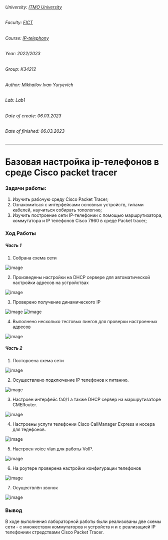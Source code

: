 ###### University: [ITMO University](https://itmo.ru/ru/)
###### Faculty: [FICT](https://fict.itmo.ru)
###### Course: [IP-telephony](https://github.com/itmo-ict-faculty/ip-telephony)
###### Year: 2022/2023
###### Group: K34212
###### Author: Mikhailov Ivan Yuryevich
###### Lab: Lab1
###### Date of create: 06.03.2023
###### Date of finished: 06.03.2023
***
# Базовая настройка ip-телефонов в среде Сisco packet tracer
### Задачи работы:
1. Изучить рабочую среду Cisco Packet Tracer;
2. Ознакомиться с интерфейсами основных устройств, типами кабелей, научиться собирать топологию;
3. Изучить построение сети IP-телефонии с помощью маршрутизатора, коммутатора и IP телефонов Cisco 7960 в среде Packet tracer;

### Ход Работы
##### Часть 1
1. Собрана схема сети

![image](https://user-images.githubusercontent.com/56927592/223090472-a2471b3d-6ffb-4655-b078-b7961419d73f.png)

2. Произведены настройки на DHCP сервере для автоматической настройки адресов на устройствах

![image](https://user-images.githubusercontent.com/56927592/223089900-5fbc009d-91a3-4f62-a7fe-4ccf0e2034bc.png)

3. Проверено получение динамического IP

![image](https://user-images.githubusercontent.com/56927592/223089657-6556bbb8-60e0-4f69-9e8a-ddc9300a2257.png)
![image](https://user-images.githubusercontent.com/56927592/223089764-e0b54caf-06da-4ee2-b160-cb951223e675.png)

4. Выполнено несколько тестовых пингов для проверки настроенных адресов

![image](https://user-images.githubusercontent.com/56927592/223090424-1267a663-d73e-4de6-99f4-d1dbe3641fb6.png)


##### Часть 2

1. Постороена схема сети

![image](https://user-images.githubusercontent.com/56927592/223113594-9b1c0e66-e7b7-4202-a6d7-af48873f17a8.png)

2. Осуществлено подключение IP телефонов к питанию.

![image](https://user-images.githubusercontent.com/56927592/223091972-6f12645c-2937-46d7-9f76-bece3ad8356a.png)

3. Настроен интерфейс fa0/1 а также DHCP сервер на маршрутизаторе CMERouter.

![image](https://user-images.githubusercontent.com/56927592/223109932-d073d1b9-e07e-43ce-a003-4f010339a62e.png)

4. Настроены услуги телефонии Cisco CallManager Express и носера для тедефонов.

![image](https://user-images.githubusercontent.com/56927592/223111072-83b59cd7-c2f3-4d7a-b7e6-fb0a88ccfc6b.png)

5. Настроен voice vlan для работы VoIP.

![image](https://user-images.githubusercontent.com/56927592/223100312-e65f675d-c6c2-4601-99c4-561e4f6c7b18.png)

6. На роутере проверена настройки конфигурации телефонов

![image](https://user-images.githubusercontent.com/56927592/223111760-edb4014b-8582-4fb6-b090-bf5163eed157.png)

7. Осуществлён звонок 

![image](https://user-images.githubusercontent.com/56927592/223112891-5ea1d385-9ba7-4618-94c0-3a0830780b68.png)

### Вывод
В ходе выполнения лабораторной работы были реализованы две схемы сети - с множеством коммутаторов и устройств и и с реализацией IP телефониии стредствами Cisco Packet Tracer.
